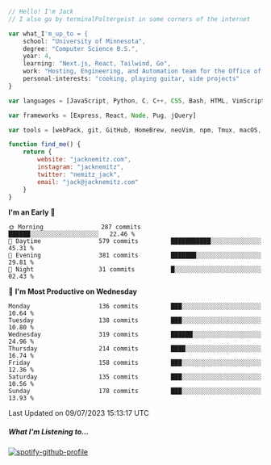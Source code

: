 ```javascript
// Hello! I'm Jack
// I also go by terminalPoltergeist in some corners of the internet

var what_I'm_up_to = {
    school: "University of Minnesota",
    degree: "Computer Science B.S.",
    year: 4,
    learning: "Next.js, React, Tailwind, Go",
    work: "Hosting, Engineering, and Automation team for the Office of Information Technology at UMN",
    personal-interests: "cooking, playing guitar, side projects"
}

var languages = [JavaScript, Python, C, C++, CSS, Bash, HTML, VimScript]

var frameworks = [Express, React, Node, Pug, jQuery]

var tools = [webPack, git, GitHub, HomeBrew, neoVim, npm, Tmux, macOS, Ubuntu, Docker, Nginx]

function find_me() {
    return {
        website: "jacknemitz.com",
        instagram: "jacknemitz",
        twitter: "nemitz_jack",
        email: "jack@jacknemitz.com"
    }
}
```

<!--START_SECTION:waka-->
**I'm an Early 🐤** 

```text
🌞 Morning                287 commits         ██████░░░░░░░░░░░░░░░░░░░   22.46 % 
🌆 Daytime                579 commits         ███████████░░░░░░░░░░░░░░   45.31 % 
🌃 Evening                381 commits         ███████░░░░░░░░░░░░░░░░░░   29.81 % 
🌙 Night                  31 commits          █░░░░░░░░░░░░░░░░░░░░░░░░   02.43 % 
```
📅 **I'm Most Productive on Wednesday** 

```text
Monday                   136 commits         ███░░░░░░░░░░░░░░░░░░░░░░   10.64 % 
Tuesday                  138 commits         ███░░░░░░░░░░░░░░░░░░░░░░   10.80 % 
Wednesday                319 commits         ██████░░░░░░░░░░░░░░░░░░░   24.96 % 
Thursday                 214 commits         ████░░░░░░░░░░░░░░░░░░░░░   16.74 % 
Friday                   158 commits         ███░░░░░░░░░░░░░░░░░░░░░░   12.36 % 
Saturday                 135 commits         ███░░░░░░░░░░░░░░░░░░░░░░   10.56 % 
Sunday                   178 commits         ███░░░░░░░░░░░░░░░░░░░░░░   13.93 % 
```



 Last Updated on 09/07/2023 15:13:17 UTC
<!--END_SECTION:waka-->

##### What I'm Listening to...

[![spotify-github-profile](https://spotify-github-profile.vercel.app/api/view?uid=jack.nemitz&cover_image=true&show_offline=true&bar_color=53b14f&bar_color_cover=false&background_color=121212FF)](https://spotify-github-profile.vercel.app/api/view?uid=jack.nemitz&redirect=true)

